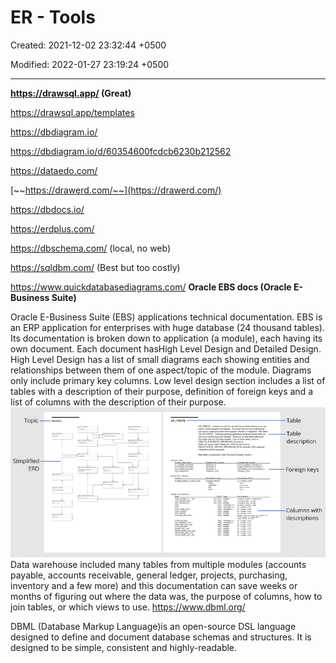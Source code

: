 # ER - Tools

Created: 2021-12-02 23:32:44 +0500

Modified: 2022-01-27 23:19:24 +0500

---

**<https://drawsql.app/> (Great)**

<https://drawsql.app/templates>

<https://dbdiagram.io/>

<https://dbdiagram.io/d/60354600fcdcb6230b212562>

<https://dataedo.com/>

[~~https://drawerd.com/~~](https://drawerd.com/)

<https://dbdocs.io/>

<https://erdplus.com/>

<https://dbschema.com/> (local, no web)

<https://sqldbm.com/> (Best but too costly)

<https://www.quickdatabasediagrams.com/>
**Oracle EBS docs (Oracle E-Business Suite)**

Oracle E-Business Suite (EBS) applications technical documentation. EBS is an ERP application for enterprises with huge database (24 thousand tables). Its documentation is broken down to application (a module), each having its own document. Each document hasHigh Level Design and Detailed Design.
High Level Design has a list of small diagrams each showing entities and relationships between them of one aspect/topic of the module. Diagrams only include primary key columns.
Low level design section includes a list of tables with a description of their purpose, definition of foreign keys and a list of columns with the description of their purpose.
![suO 一 一 匕 5a9 uo 且 一 匕 5a9 ölqe.L 083 ](media/ER---Tools-image1.png)
Data warehouse included many tables from multiple modules (accounts payable, accounts receivable, general ledger, projects, purchasing, inventory and a few more) and this documentation can save weeks or months of figuring out where the data was, the purpose of columns, how to join tables, or which views to use.
<https://www.dbml.org/>

DBML (Database Markup Language)is an open-source DSL language designed to define and document database schemas and structures. It is designed to be simple, consistent and highly-readable.

